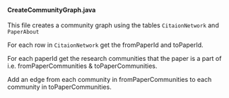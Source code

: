 #### CreateCommunityGraph.java

This file creates a community graph using the tables `CitaionNetwork` and `PaperAbout`

For each row in `CitaionNetwork` get the fromPaperId and toPaperId.

For each paperId get the research communities that the paper is a part of i.e. fromPaperCommunities & toPaperCommunities.

Add an edge from each community in fromPaperCommunities to each community in toPaperCommunities.